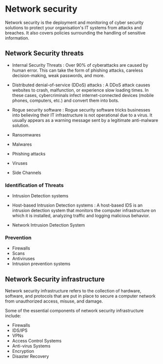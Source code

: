 # Network security

Network security is the deployment and monitoring of cyber security solutions to protect your organisation's IT systems from attacks and breaches. It also covers policies surrounding the handling of sensitive information.

## Network Security threats

- Internal Security Threats : Over 90% of cyberattacks are caused by human error. This can take the form of phishing attacks, careless decision-making, weak passwords, and more.

-  Distributed denial-of-service (DDoS) attacks : A DDoS attack causes websites to crash, malfunction, or experience slow loading times. In these cases, cybercriminals infect internet-connected devices (mobile phones, computers, etc.) and convert them into bots.

-  Rogue security software : Rogue security software tricks businesses into believing their IT infrastructure is not operational due to a virus. It usually appears as a warning message sent by a legitimate anti-malware solution.

- Ransomwares

- Malwares

- Phishing attacks

- Viruses

- Side Channels

### Identification of Threats

- Intrusion Detection systems
- Host-based Intrusion Detection systems : A host-based IDS is an intrusion detection system that monitors the computer infrastructure on which it is installed, analyzing traffic and logging malicious behavior.

- Network Intrusion Detection System

### Prevention 

- Firewalls
- Scans
- Antiviruses
- Intrusion prevention systems

## Network Security infrastructure 

Network security infrastructure refers to the collection of hardware, software, and protocols that are put in place to secure a computer network from unauthorized access, misuse, and damage.

Some of the essential components of network security infrastructure include:

- Firewalls
- IDS/IPS
- VPNs
- Access Control Systems
- Anti-virus Systems
- Encryption
- Disaster Recovery

